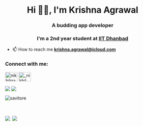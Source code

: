 <h1 align="center">Hi 👋🏻, I'm Krishna Agrawal </h1>
<h3 align="center">A budding app developer</h3>
<h3 align="center">I'm a 2nd year student at
     <a href="https://www.iitism.ac.in/">IIT Dhanbad</a></h3>
<!-- <h3 align="center">Android Developer at
    <a href="https://cyberlabs.club">Cyber Labs</a>.<br></h3> -->

- 📫 How to reach me **krishna.agrawal@icloud.com**
<h3 align="left">Connect with me:</h3>
<p align="left">
<a href="https://linkedin.com/in/krishnaaag" target="blank"><img align="center" src="https://cdn.jsdelivr.net/npm/simple-icons@3.0.1/icons/linkedin.svg" alt="nikhilganta" height="30" width="40" /></a>
<a href="https://instagram.com/krishna_aag" target="blank"><img align="center" src="https://cdn.jsdelivr.net/npm/simple-icons@3.0.1/icons/instagram.svg" alt="_nikhil_019" height="30" width="40" /></a>
</p>

<img align="center" src="https://github-readme-stats.vercel.app/api?username=savitore&bg_color=30,e96443,904e95&title_color=fff&text_color=fff">
<img align="center" src="https://github-readme-stats.vercel.app/api/top-langs/?username=savitore&layout=compact">


<p align="left"> <img src="https://komarev.com/ghpvc/?username=savitore&label=Profile%20views&color=0e75b6&style=flat" alt="savitore" /> </p><h1 align="left"> 
    <a href="https://www.linkedin.com/in/krishnaaag">
    <img src="https://img.shields.io/badge/-Krishna Agrawal-blue?style=flat-square&logo=Linkedin&logoColor=white&link=https://www.linkedin.com/in/krishnaaag"/></a>
    <a href="mailto:krishna.agrawal@icloud.com">
    <img src="https://img.shields.io/badge/-krishna.agrawal@icloud.com-c14438?style=flat-square&logo=Gmail&logoColor=white&link=mailto:krishna.agrawal@icloud.com"/></a>
</h1>
